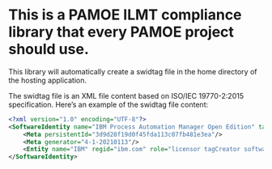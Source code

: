 # This is a PAMOE ILMT compliance library that every PAMOE  project should use.

This library will automatically create a swidtag file in the home directory of the hosting application.

The swidtag file is an XML file content based on ISO/IEC 19770-2:2015 specification. Here’s an example of the swidtag file content:

```xml
<?xml version="1.0" encoding="UTF-8"?>
<SoftwareIdentity name="IBM Process Automation Manager Open Edition" tagId="ibm.com-3d9d28f19d0f45fda113c07fb481e3ea-9.0.0" version="9.0.0" versionScheme="multipartnumeric" xml:lang="en" xmlns="http://standards.iso.org/iso/19770/-2/2015/schema.xsd" xmlns:ds="http://www.w3.org/2000/09/xmldsig#" xmlns:xsi="http://www.w3.org/2001/XMLSchema-instance" xsi:schemaLocation="http://standards.iso.org/iso/19770/-2/2015-current/schema.xsd schema.xsd">
    <Meta persistentId="3d9d28f19d0f45fda113c07fb481e3ea"/>
    <Meta generator="4-1-20210113"/>
    <Entity name="IBM" regid="ibm.com" role="licensor tagCreator softwareCreator"/>
</SoftwareIdentity>
```